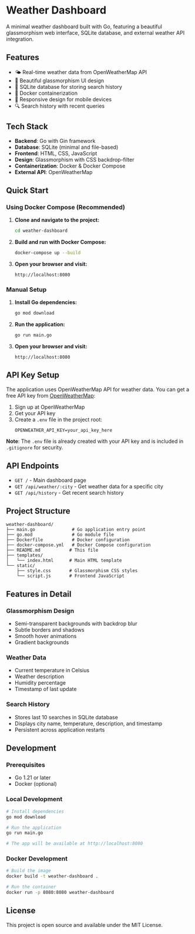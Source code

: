 # Weather Dashboard

A minimal weather dashboard built with Go, featuring a beautiful glassmorphism web interface, SQLite database, and external weather API integration.

## Features

- 🌤️ Real-time weather data from OpenWeatherMap API
- 🎨 Beautiful glassmorphism UI design
- 💾 SQLite database for storing search history
- 🐳 Docker containerization
- 📱 Responsive design for mobile devices
- 🔍 Search history with recent queries

## Tech Stack

- **Backend**: Go with Gin framework
- **Database**: SQLite (minimal and file-based)
- **Frontend**: HTML, CSS, JavaScript
- **Design**: Glassmorphism with CSS backdrop-filter
- **Containerization**: Docker & Docker Compose
- **External API**: OpenWeatherMap

## Quick Start

### Using Docker Compose (Recommended)

1. **Clone and navigate to the project:**
   ```bash
   cd weather-dashboard
   ```

2. **Build and run with Docker Compose:**
   ```bash
   docker-compose up --build
   ```

3. **Open your browser and visit:**
   ```
   http://localhost:8080
   ```

### Manual Setup

1. **Install Go dependencies:**
   ```bash
   go mod download
   ```

2. **Run the application:**
   ```bash
   go run main.go
   ```

3. **Open your browser and visit:**
   ```
   http://localhost:8080
   ```

## API Key Setup

The application uses OpenWeatherMap API for weather data. You can get a free API key from [OpenWeatherMap](https://openweathermap.org/api):

1. Sign up at OpenWeatherMap
2. Get your API key
3. Create a `.env` file in the project root:
   ```
   OPENWEATHER_API_KEY=your_api_key_here
   ```

**Note**: The `.env` file is already created with your API key and is included in `.gitignore` for security.

## API Endpoints

- `GET /` - Main dashboard page
- `GET /api/weather/:city` - Get weather data for a specific city
- `GET /api/history` - Get recent search history

## Project Structure

```
weather-dashboard/
├── main.go              # Go application entry point
├── go.mod               # Go module file
├── Dockerfile           # Docker configuration
├── docker-compose.yml   # Docker Compose configuration
├── README.md           # This file
├── templates/
│   └── index.html      # Main HTML template
└── static/
    ├── style.css       # Glassmorphism CSS styles
    └── script.js       # Frontend JavaScript
```

## Features in Detail

### Glassmorphism Design
- Semi-transparent backgrounds with backdrop blur
- Subtle borders and shadows
- Smooth hover animations
- Gradient backgrounds

### Weather Data
- Current temperature in Celsius
- Weather description
- Humidity percentage
- Timestamp of last update

### Search History
- Stores last 10 searches in SQLite database
- Displays city name, temperature, description, and timestamp
- Persistent across application restarts

## Development

### Prerequisites
- Go 1.21 or later
- Docker (optional)

### Local Development
```bash
# Install dependencies
go mod download

# Run the application
go run main.go

# The app will be available at http://localhost:8080
```

### Docker Development
```bash
# Build the image
docker build -t weather-dashboard .

# Run the container
docker run -p 8080:8080 weather-dashboard
```

## License

This project is open source and available under the MIT License. 